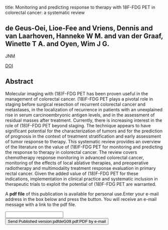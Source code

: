 title: Monitoring and predicting response to therapy with 18F-FDG PET in colorectal cancer: a systematic review

## de Geus-Oei, Lioe-Fee and Vriens, Dennis and van Laarhoven, Hanneke W M. and van der Graaf, Winette T A. and Oyen, Wim J G.
JNM

<a href="https://doi.org/10.2967/jnumed.108.057224">DOI</a>

## Abstract
Molecular imaging with (18)F-FDG PET has been proven useful in the management of colorectal cancer. (18)F-FDG PET plays a pivotal role in staging before surgical resection of recurrent colorectal cancer and metastases, in the localization of recurrence in patients with an unexplained rise in serum carcinoembryonic antigen levels, and in the assessment of residual masses after treatment. Currently, there is increasing interest in the role of (18)F-FDG PET beyond staging. The technique appears to have significant potential for the characterization of tumors and for the prediction of prognosis in the context of treatment stratification and early assessment of tumor response to therapy. This systematic review provides an overview of the literature on the value of (18)F-FDG PET for monitoring and predicting the response to therapy in colorectal cancer. The review covers chemotherapy response monitoring in advanced colorectal cancer, monitoring of the effects of local ablative therapies, and preoperative radiotherapy and multimodality treatment response evaluation in primary rectal cancer. Given the added value of (18)F-FDG PET for these indications, implementation in clinical practice and systematic inclusion in therapeutic trials to exploit the potential of (18)F-FDG PET are warranted.

A <b>pdf file</b> of this publication is available for personal use.Enter your e-mail address in the box below and press the button. You will receive an e-mail message with a link to the pdf file.
<form action="sender.php">  <input type="text" name="email">  <input type="submit" value="Send Published version:pdfdeG09.pdf:PDF by e-mail"></form>